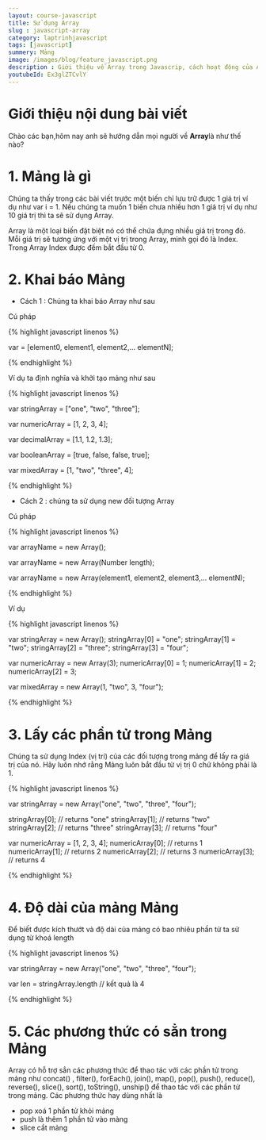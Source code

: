 ```yaml
---
layout: course-javascript
title: Sử dụng Array  
slug : javascript-array
category: laptrinhjavascript
tags: [javascript]
summery: Mảng   
image: /images/blog/feature_javascript.png
description : Giới thiệu về Array trong Javascrip, cách hoạt động của Array trong Javascript
youtubeId: Ex3glZTCvlY
---
```


# **Giới thiệu nội dung bài viết**

Chào các bạn,hôm nay anh sẽ hướng dẫn mọi người về <b>Array</b>là như thế nào?

# **1. Mảng là gì**

Chúng ta thấy trong các bài viết trước một biến chỉ lưu trữ được 1 giá trị ví dụ như var i = 1. Nếu chúng ta muốn 1 biến chưa nhiều hơn 1 giá trị ví dụ như 10 giá trị thì ta sẽ sử dụng Array.

Array là một loại biến đặt biệt nó có thể chứa đựng nhiều giá trị trong đó. Mỗi giá trị sẽ tương ứng với một vị trị trong Array, mình gọi đó là Index. Trong Array Index được đếm bắt đầu từ 0.

# **2. Khai báo Mảng**

- Cách 1 : Chúng ta khai báo Array như sau

Cú pháp

{% highlight javascript  linenos %}

var <array-name> = [element0, element1, element2,... elementN];

{% endhighlight %}

Ví dụ ta định nghĩa và khởi tạo mảng như sau

{% highlight javascript  linenos %}

var stringArray = ["one", "two", "three"];

var numericArray = [1, 2, 3, 4];

var decimalArray = [1.1, 1.2, 1.3];

var booleanArray = [true, false, false, true];

var mixedArray = [1, "two", "three", 4];

{% endhighlight %}

- Cách 2 : chúng ta sử dụng new đối tượng Array

Cú pháp

{% highlight javascript  linenos %}

var arrayName = new Array();

var arrayName = new Array(Number length);

var arrayName = new Array(element1, element2, element3,... elementN);

{% endhighlight %}

Ví dụ 

{% highlight javascript  linenos %}

var stringArray = new Array();
stringArray[0] = "one";
stringArray[1] = "two";
stringArray[2] = "three";
stringArray[3] = "four";

var numericArray = new Array(3);
numericArray[0] = 1;
numericArray[1] = 2;
numericArray[2] = 3;

var mixedArray = new Array(1, "two", 3, "four");

{% endhighlight %}

# **3. Lấy các phần tử trong Mảng**

Chúng ta sử dụng Index (vị trí) của các đối tượng trong mảng để lấy ra giá trị của nó. Hãy luôn nhớ rằng Mảng luôn bắt đầu từ vị trị 0 chứ không phải là 1.

{% highlight javascript  linenos %}

var stringArray = new Array("one", "two", "three", "four");

stringArray[0]; // returns "one"
stringArray[1]; // returns "two"
stringArray[2]; // returns "three"
stringArray[3]; // returns "four"

var numericArray = [1, 2, 3, 4];
numericArray[0]; // returns 1
numericArray[1]; // returns 2
numericArray[2]; // returns 3
numericArray[3]; // returns 4

{% endhighlight %}

# **4. Độ dài của mảng Mảng**

Để biết được kích thướt và độ dài của mảng có bao nhiêu phần tử ta sử dụng từ khoá length


{% highlight javascript  linenos %}

var stringArray = new Array("one", "two", "three", "four");

var len = stringArray.length // kết quả là 4

{% endhighlight %}

# **5. Các phương thức có sẳn trong Mảng**

Array có hỗ trợ sẳn các phương thức để thao tác với các phần tử trong mảng như concat() , filter(), forEach(), join(), map(), pop(), push(), reduce(), reverse(), slice(), sort(), toString(), unship() để thao tác với các phần tử trong mảng. Các phương thức hay dùng nhất là 
+ pop xoá 1 phần tử khỏi mảng
+ push là thêm 1 phần tử vào màng 
+ slice cắt mảng      




